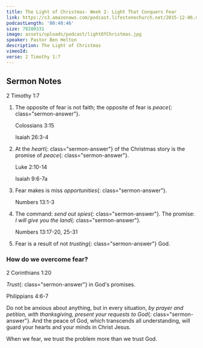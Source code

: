 ```yaml
---
title: The Light of Christmas- Week 2- Light That Conquers Fear
link: https://s3.amazonaws.com/podcast.lifestonechurch.net/2015-12-06.mp3
podcastLength: '00:40:46'
size: 78280331
image: assets/uploads/podcast/lightOfChristmas.jpg
speaker: Pastor Ben Helton
description: The Light of Christmas
vimeoId:
verse: 2 Timothy 1:7
---
```


## Sermon Notes

2 Timothy 1:7

1. The opposite of fear is not faith; the opposite of fear is *peace*{: class="sermon-answer"}.

    Colossians 3:15

    Isaiah 26:3-4

1. At the *heart*{: class="sermon-answer"} of the Christmas story is the promise of *peace*{: class="sermon-answer"}.

    Luke 2:10-14

    Isaiah 9:6-7a

1. Fear makes is miss *opportunities*{: class="sermon-answer"}.

    Numbers 13:1-3

1. The command: *send out spies*{: class="sermon-answer"}. The promise: *I will give you the land*{: class="sermon-answer"}.

    Numbers 13:17-20, 25-31

1. Fear is a result of not *trusting*{: class="sermon-answer"} God.

### How do we overcome fear?

2 Corinthians 1:20

*Trust*{: class="sermon-answer"} in God's promises.

Philippians 4:6-7

Do not be anxious about anything, but in every situation, *by prayer and petition, with thanksgiving, present your requests to God*{: class="sermon-answer"}. And the peace of God, which transcends all understanding, will guard your hearts and your minds in Christ Jesus.

When we fear, we trust the problem more than we trust God.
